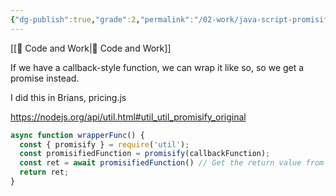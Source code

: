 ```yaml
---
{"dg-publish":true,"grade":2,"permalink":"/02-work/java-script-promisify-a-callback/","dgPassFrontmatter":true}
---
```



[[📘 Code and Work\|📘 Code and Work]]

If we have a callback-style function, we can wrap it like so, so we get a promise instead.

I did this in Brians, pricing.js

https://nodejs.org/api/util.html#util_util_promisify_original

```js
async function wrapperFunc() {
  const { promisify } = require('util');
  const promisifiedFunction = promisify(callbackFunction);
  const ret = await promisifiedFunction() // Get the return value from the promisified function
  return ret;
}
```